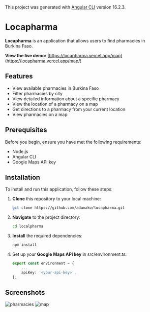 This project was generated with [Angular CLI](https://github.com/angular/angular-cli) version 16.2.3.

# Locapharma

**Locapharma** is an application that allows users to find pharmacies in Burkina Faso.

**View the live demo:** [https://locapharma.vercel.app/map](https://locapharma.vercel.app/map/)

## Features

- View available pharmacies in Burkina Faso
- Filter pharmacies by city
- View detailed information about a specific pharmacy
- View the location of a pharmacy on a map
- Get directions to a pharmacy from your current location
- View pharmacies on a map

## Prerequisites

Before you begin, ensure you have met the following requirements:

- Node.js
- Angular CLI
- Google Maps API key

## Installation

To install and run this application, follow these steps:

1. **Clone** this repository to your local machine:

   ```bash
   git clone https://github.com/adamako/locapharma.git
   ```

2. **Navigate** to the project directory:

   ```bash
   cd localpharma
   ```

3. **Install** the required dependencies:

   ```bash
   npm install
   ```
4. Set up your **Google Maps API key** in src/environment.ts: 
   ```typescript 
   export const environment = {
       ...
       apiKey: '<your-api-key>',
   };

## Screenshots

![pharmacies](src/assets/screenshots/pharamacies.png)
![map](src/assets/screenshots/map.png)
